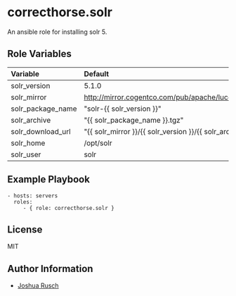 correcthorse.solr
=========

An ansible role for installing solr 5.

Role Variables
--------------

| Variable		| Default							| Notes				|
| :---			| :---								| :---				|
| solr_version		| 5.1.0								|				|
| solr_mirror		| http://mirror.cogentco.com/pub/apache/lucene/solr		|				|
| solr_package_name	| "solr-{{ solr_version }}"					|				|
| solr_archive		| "{{ solr_package_name }}.tgz"					|				|
| solr_download_url	| "{{ solr_mirror }}/{{ solr_version }}/{{ solr_archive }}"	|				|
| solr_home		| /opt/solr	  		     	   			|				|
| solr_user		| solr								|				|

Example Playbook
----------------

    - hosts: servers
      roles:
         - { role: correcthorse.solr }

License
-------

MIT

Author Information
------------------

* [Joshua Rusch](https://correct.horse/)